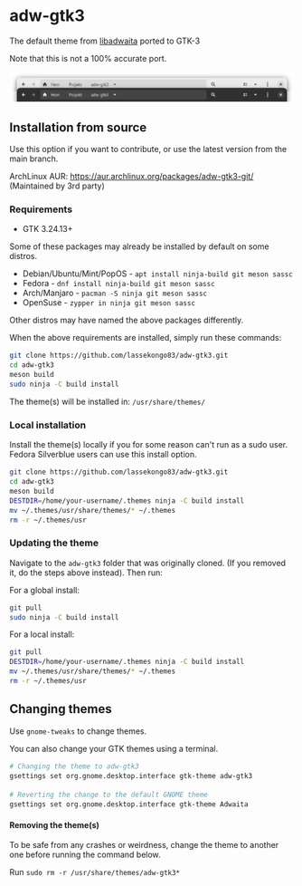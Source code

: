 # adw-gtk3
The default theme from [libadwaita](https://gnome.pages.gitlab.gnome.org/libadwaita/) ported to GTK-3

Note that this is not a 100% accurate port.

![adw-gtk3](screenshot.png?raw=true)

## Installation from source

Use this option if you want to contribute, or use the latest version from the main branch.

ArchLinux AUR: https://aur.archlinux.org/packages/adw-gtk3-git/ (Maintained by 3rd party)

### Requirements

- GTK 3.24.13+

Some of these packages may already be installed by default on some distros.

* Debian/Ubuntu/Mint/PopOS - `apt install ninja-build git meson sassc`
* Fedora - `dnf install ninja-build git meson sassc`
* Arch/Manjaro - `pacman -S ninja git meson sassc`
* OpenSuse - `zypper in ninja git meson sassc`

Other distros may have named the above packages differently.

When the above requirements are installed, simply run these commands:
```bash
git clone https://github.com/lassekongo83/adw-gtk3.git
cd adw-gtk3
meson build
sudo ninja -C build install
```
The theme(s) will be installed in: `/usr/share/themes/`

### Local installation

Install the theme(s) locally if you for some reason can't run as a sudo user. Fedora Silverblue users can use this install option.

```bash
git clone https://github.com/lassekongo83/adw-gtk3.git
cd adw-gtk3
meson build
DESTDIR=/home/your-username/.themes ninja -C build install
mv ~/.themes/usr/share/themes/* ~/.themes
rm -r ~/.themes/usr
```

### Updating the theme

Navigate to the `adw-gtk3` folder that was originally cloned. (If you removed it, do the steps above instead).
Then run:

For a global install:
```bash
git pull
sudo ninja -C build install
```

For a local install:
```bash
git pull
DESTDIR=/home/your-username/.themes ninja -C build install
mv ~/.themes/usr/share/themes/* ~/.themes
rm -r ~/.themes/usr
```

## Changing themes

Use `gnome-tweaks` to change themes.

You can also change your GTK themes using a terminal.
```bash
# Changing the theme to adw-gtk3
gsettings set org.gnome.desktop.interface gtk-theme adw-gtk3

# Reverting the change to the default GNOME theme
gsettings set org.gnome.desktop.interface gtk-theme Adwaita
```

#### Removing the theme(s)

To be safe from any crashes or weirdness, change the theme to another one before running the command below.

Run `sudo rm -r /usr/share/themes/adw-gtk3*`

